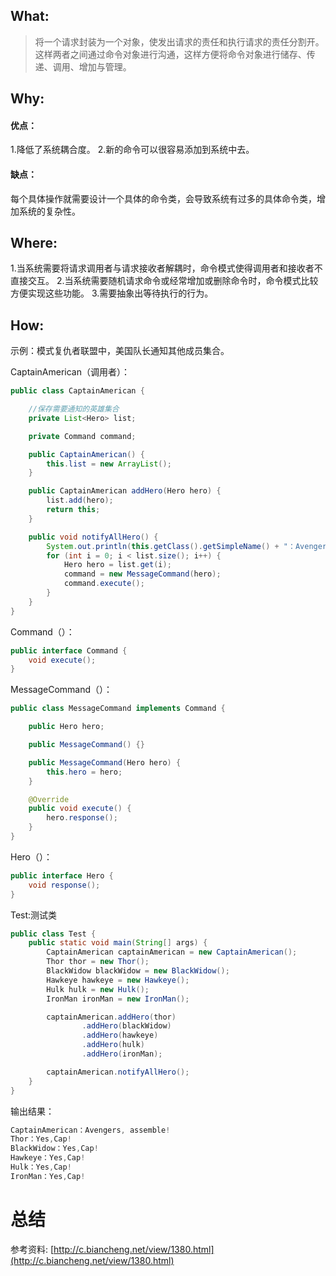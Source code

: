 

## What:

>将一个请求封装为一个对象，使发出请求的责任和执行请求的责任分割开。这样两者之间通过命令对象进行沟通，这样方便将命令对象进行储存、传递、调用、增加与管理。


## Why:
#### 优点：
1.降低了系统耦合度。 
2.新的命令可以很容易添加到系统中去。

#### 缺点：
每个具体操作就需要设计一个具体的命令类，会导致系统有过多的具体命令类，增加系统的复杂性。

## Where:

1.当系统需要将请求调用者与请求接收者解耦时，命令模式使得调用者和接收者不直接交互。
2.当系统需要随机请求命令或经常增加或删除命令时，命令模式比较方便实现这些功能。
3.需要抽象出等待执行的行为。

## How:

示例：模式复仇者联盟中，美国队长通知其他成员集合。

CaptainAmerican（调用者）：
```java
public class CaptainAmerican {

    //保存需要通知的英雄集合
    private List<Hero> list;

    private Command command;

    public CaptainAmerican() {
        this.list = new ArrayList();
    }

    public CaptainAmerican addHero(Hero hero) {
        list.add(hero);
        return this;
    }

    public void notifyAllHero() {
        System.out.println(this.getClass().getSimpleName() + "：Avengers, assemble!");
        for (int i = 0; i < list.size(); i++) {
            Hero hero = list.get(i);
            command = new MessageCommand(hero);
            command.execute();
        }
    }
}
```

Command（）：
```java
public interface Command {
    void execute();
}
```

MessageCommand（）：
```java
public class MessageCommand implements Command {

    public Hero hero;

    public MessageCommand() {}

    public MessageCommand(Hero hero) {
        this.hero = hero;
    }

    @Override
    public void execute() {
        hero.response();
    }
}
```

Hero（）：
```java
public interface Hero {
    void response();
}
```





Test:测试类
```java
public class Test {
    public static void main(String[] args) {
        CaptainAmerican captainAmerican = new CaptainAmerican();
        Thor thor = new Thor();
        BlackWidow blackWidow = new BlackWidow();
        Hawkeye hawkeye = new Hawkeye();
        Hulk hulk = new Hulk();
        IronMan ironMan = new IronMan();

        captainAmerican.addHero(thor)
                .addHero(blackWidow)
                .addHero(hawkeye)
                .addHero(hulk)
                .addHero(ironMan);

        captainAmerican.notifyAllHero();
    }
}
```
输出结果：
```java
CaptainAmerican：Avengers, assemble!
Thor：Yes,Cap!
BlackWidow：Yes,Cap!
Hawkeye：Yes,Cap!
Hulk：Yes,Cap!
IronMan：Yes,Cap!
```


# 总结
参考资料:
[http://c.biancheng.net/view/1380.html](http://c.biancheng.net/view/1380.html)
